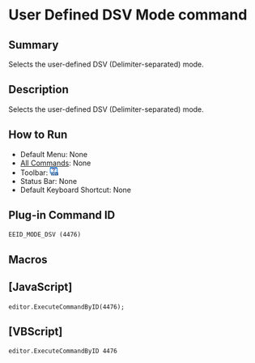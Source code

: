 # User Defined DSV Mode command

## Summary

Selects the user-defined DSV (Delimiter-separated) mode.

## Description

Selects the user-defined DSV (Delimiter-separated) mode.

## How to Run

- Default Menu: None
- [All Commands](../tools/all_commands): None
- Toolbar: ![](../../images/dsv.gif)
- Status Bar: None
- Default Keyboard Shortcut: None

## Plug-in Command ID

```
EEID_MODE_DSV (4476)
```

## Macros

## \[JavaScript\]

```
editor.ExecuteCommandByID(4476);
```

## \[VBScript\]

```
editor.ExecuteCommandByID 4476
```
